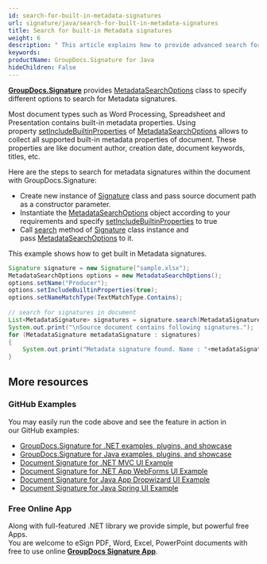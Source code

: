 ```yaml
---
id: search-for-built-in-metadata-signatures
url: signature/java/search-for-built-in-metadata-signatures
title: Search for built-in Metadata signatures
weight: 6
description: " This article explains how to provide advanced search for metadata electronic signatures with GroupDocs.Signature API."
keywords: 
productName: GroupDocs.Signature for Java
hideChildren: False
---
```

[**GroupDocs.Signature**](https://products.groupdocs.com/signature/java) provides [MetadataSearchOptions](https://apireference.groupdocs.com/java/signature/com.groupdocs.signature.options.search/MetadataSearchOptions) class to specify different options to search for Metadata signatures.

Most document types such as Word Processing, Spreadsheet and Presentation contains built-in metadata properties. Using property [setIncludeBuiltinProperties](https://apireference.groupdocs.com/java/signature/com.groupdocs.signature.options.search/MetadataSearchOptions#setIncludeBuiltinProperties(boolean)) of [MetadataSearchOptions](https://apireference.groupdocs.com/java/signature/com.groupdocs.signature.options.search/MetadataSearchOptions) allows to collect all supported built-in metadata properties of document. These properties are like document author, creation date, document keywords, titles, etc.

Here are the steps to search for metadata signatures within the document with GroupDocs.Signature:

*   Create new instance of [Signature](https://apireference.groupdocs.com/java/signature/com.groupdocs.signature/Signature) class and pass source document path as a constructor parameter.    
*   Instantiate the [MetadataSearchOptions](https://apireference.groupdocs.com/java/signature/com.groupdocs.signature.options.search/MetadataSearchOptions) object according to your requirements and specify [setIncludeBuiltinProperties](https://apireference.groupdocs.com/java/signature/com.groupdocs.signature.options.search/MetadataSearchOptions#setIncludeBuiltinProperties(boolean)) to true 
*   Call [search](https://apireference.groupdocs.com/java/signature/com.groupdocs.signature/Signature#search(java.lang.Class,%20com.groupdocs.signature.options.search.SearchOptions)) method of [Signature](https://apireference.groupdocs.com/java/signature/com.groupdocs.signature/Signature) class instance and pass [MetadataSearchOptions](https://apireference.groupdocs.com/java/signature/com.groupdocs.signature.options.search/MetadataSearchOptions) to it.
    

This example shows how to get built in Metadata signatures.

```java
Signature signature = new Signature("sample.xlsx");
MetadataSearchOptions options = new MetadataSearchOptions();
options.setName("Producer");
options.setIncludeBuiltinProperties(true);
options.setNameMatchType(TextMatchType.Contains);
 
// search for signatures in document
List<MetadataSignature> signatures = signature.search(MetadataSignature.class, options);
System.out.print("\nSource document contains following signatures.");
for (MetadataSignature metadataSignature : signatures)
{
    System.out.print("Metadata signature found. Name : "+metadataSignature.getName()+". Value: "+ metadataSignature.getValue());
}
```

## More resources

### GitHub Examples 

You may easily run the code above and see the feature in action in our GitHub examples:

*   [GroupDocs.Signature for .NET examples, plugins, and showcase](https://github.com/groupdocs-signature/GroupDocs.Signature-for-.NET)    
*   [GroupDocs.Signature for Java examples, plugins, and showcase](https://github.com/groupdocs-signature/GroupDocs.Signature-for-Java)    
*   [Document Signature for .NET MVC UI Example](https://github.com/groupdocs-signature/GroupDocs.Signature-for-.NET-MVC)    
*   [Document Signature for .NET App WebForms UI Example](https://github.com/groupdocs-signature/GroupDocs.Signature-for-.NET-WebForms)    
*   [Document Signature for Java App Dropwizard UI Example](https://github.com/groupdocs-signature/GroupDocs.Signature-for-Java-Dropwizard)   
*   [Document Signature for Java Spring UI Example](https://github.com/groupdocs-signature/GroupDocs.Signature-for-Java-Spring)
    

### Free Online App 

Along with full-featured .NET library we provide simple, but powerful free Apps.  
You are welcome to eSign PDF, Word, Excel, PowerPoint documents with free to use online **[GroupDocs Signature App](https://products.groupdocs.app/signature)**.
